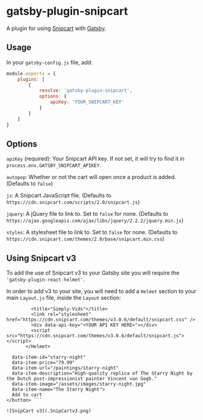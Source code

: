 # gatsby-plugin-snipcart

A plugin for using [Snipcart](https://snipcart.com/) with [Gatsby](https://www.gatsbyjs.org/).

## Usage

In your `gatsby-config.js` file, add:

```javascript
module.exports = {
	plugins: [
		{
			resolve: 'gatsby-plugin-snipcart',
			options: {
				apiKey: 'YOUR_SNIPCART_KEY'
			}
		}
	]
}
```

## Options

`apiKey` (required): Your Snipcart API key. If not set, it will try to find it in `process.env.GATSBY_SNIPCART_APIKEY`.

`autopop`: Whether or not the cart will open once a product is added. (Defaults to `false`)

`js`: A Snipcart JavaScript file. (Defaults to `https://cdn.snipcart.com/scripts/2.0/snipcart.js`)

`jquery`: A jQuery file to link to. Set to `false` for none. (Defaults to `https://ajax.googleapis.com/ajax/libs/jquery/2.2.2/jquery.min.js`)

`styles`: A stylesheet file to link to. Set to `false` for none. (Defaults to `https://cdn.snipcart.com/themes/2.0/base/snipcart.min.css`)

## Using Snipcart v3

To add the use of Snipcart v3 to your Gatsby site you will require the `'gatsby-plugin-react-helmet'`.

In order to add v3 to your site, you will need to add a `Helmet` section to your main `Layout.js` file, inside the `Layout` section:

```    <Helmet htmlAttributes={{ lang: 'en' }}>
         <title>"Simply-Vids"</title>
         <link rel="stylesheet" href="https://cdn.snipcart.com/themes/v3.0.6/default/snipcart.css" />
         <div data-api-key="<YOUR API KEY HERE>"></div>
         <script src="https://cdn.snipcart.com/themes/v3.0.6/default/snipcart.js"></script>
       </Helmet>
```

``` <button class="snipcart-add-item"
  data-item-id="starry-night"
  data-item-price="79.99"
  data-item-url="/paintings/starry-night"
  data-item-description="High-quality replica of The Starry Night by the Dutch post-impressionist painter Vincent van Gogh."
  data-item-image="/assets/images/starry-night.jpg"
  data-item-name="The Starry Night">
  Add to cart
</button> ```

![SnipCart v3](.SnipCartv3.png)
